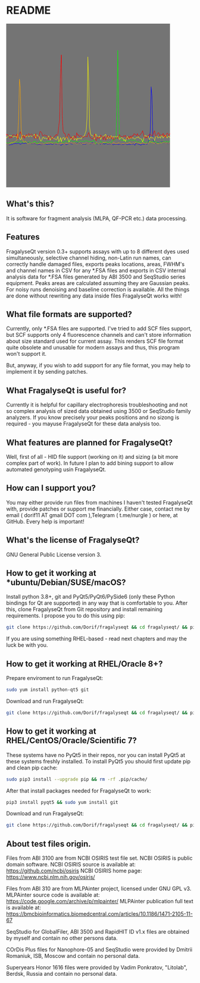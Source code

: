 # README

![logo](FragalyseQt.png)

## What's this?

It is software for fragment analysis (MLPA, QF-PCR etc.) data processing.

## Features

FragalyseQt version 0.3+ supports assays with up to 8 different dyes used simultaneously,
selective channel hiding, non-Latin run names, can correctly handle damaged files,
exports peaks locations, areas, FWHM's and channel names in CSV for any *.FSA files and
exports in CSV internal analysis data for *.FSA files generated by ABI 3500 and SeqStudio
series equipment. Peaks areas are calculated assuming they are Gaussian peaks. For noisy runs
denoising and baseline correction is available. All the things are done without rewriting any
data inside files FragalyseQt works with!

## What file formats are supported?

Currently, only *.FSA files are supported. I've tried to add SCF files support, but SCF
supports only 4 fluorescence channels and can't store information about size standard used
for current assay. This renders SCF file format quite obsolete and unusable for modern
assays and thus, this program won't support it.

But, anyway, if you wish to add support for any file format, you may help to implement it
by sending patches.

## What FragalyseQt is useful for?

Currently it is helpful for capillary electrophoresis troubleshooting and not so complex analysis
of sized data obtained using 3500 or SeqStudio family analyzers. If you know precisely your peaks
positions and no sizong is required - you mayuse FragalyseQt for these data analysis too.

## What features are planned for FragalyseQt?

Well, first of all - HID file support (working on it) and sizing (a bit more complex part of work).
In future I plan to add bining support to allow automated genotyping usin FragalyseQt.

## How can I support you?

You may either provide run files from machines I haven't tested FragalyseQt with, provide patches or
support me financially. Either case, contact me by email ( dorif11 AT gmail DOT com ),Telegram
( t.me/nurgle ) or here, at GitHub. Every help is important!

## What's the license of FragalyseQt?

GNU General Public License version 3.

## How to get it working at *ubuntu/Debian/SUSE/macOS?

Install python 3.8+, git and PyQt5/PyQt6/PySide6 (only these Python bindings for Qt are supported)
in any way that is comfortable to you. After this, clone FragalyseQt from Git repository and install
remaining requirements. I propose you to do this using pip:

```bash
git clone https://github.com/Dorif/fragalyseqt && cd fragalyseqt/ && pip install -r requirements.txt && python3 main.py
```

If you are using something RHEL-based - read next chapters and may the luck be with you.

## How to get it working at RHEL/Oracle 8+?

Prepare enviroment to run FragalyseQt:

```bash
sudo yum install python-qt5 git
```

Download and run FragalyseQt:

```bash
git clone https://github.com/Dorif/fragalyseqt && cd fragalyseqt/ && pip install -r requirements.txt && python3 main.py
```

## How to get it working at RHEL/CentOS/Oracle/Scientific 7?

These systems have no PyQt5 in their repos, nor you can install PyQt5 at these systems freshly
installed. To install PyQt5 you should first update pip and clean pip cache:

```bash
sudo pip3 install --upgrade pip && rm -rf .pip/cache/
```

After that install packages needed for FragalyseQt to work:

```bash
pip3 install pyqt5 && sudo yum install git
```

Download and run FragalyseQt:

```bash
git clone https://github.com/Dorif/fragalyseqt && cd fragalyseqt/ && pip install -r requirements.txt && python3 main.py
```

## About test files origin.

Files from ABI 3100 are from NCBI OSIRIS test file set. NCBI OSIRIS is public domain software.
NCBI OSIRIS source is available at: https://github.com/ncbi/osiris
NCBI OSIRIS home page: https://www.ncbi.nlm.nih.gov/osiris/

Files from ABI 310 are from MLPAinter project, licensed under GNU GPL v3.
MLPAinter source code is available at: https://code.google.com/archive/p/mlpainter/
MLPAinter publication full text is available at: https://bmcbioinformatics.biomedcentral.com/articles/10.1186/1471-2105-11-67

SeqStudio for GlobalFiler, ABI 3500 and RapidHIT ID v1.x files are obtained by myself and contain no other persons data.

COrDis Plus files for Nanophore-05 and SeqStudio were provided by Dmitrii Romaniuk, ISB, Moscow and contain no personal data.

Superyears Honor 1616 files were provided by Vadim Ponkratov, "Litolab", Berdsk, Russia and contain no personal data.
